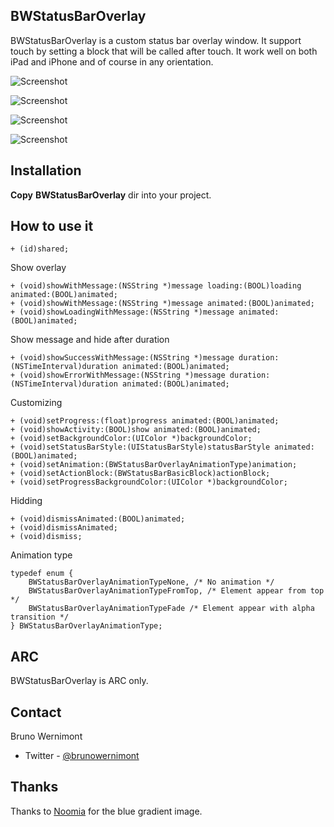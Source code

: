 ## BWStatusBarOverlay

BWStatusBarOverlay is a custom status bar overlay window. It support touch by setting a block that will be called after touch. It work well on both iPad and iPhone and of course in any orientation.

![Screenshot](https://github.com/brunow/BWStatusBarOverlay/raw/master/picture1.jpg)

![Screenshot](https://github.com/brunow/BWStatusBarOverlay/raw/master/picture2.jpg)

![Screenshot](https://github.com/brunow/BWStatusBarOverlay/raw/master/picture3.jpg)

![Screenshot](https://github.com/brunow/BWStatusBarOverlay/raw/master/picture4.jpg)

## Installation

**Copy** **BWStatusBarOverlay** dir into your project.

## How to use it

	+ (id)shared;

Show overlay

	+ (void)showWithMessage:(NSString *)message loading:(BOOL)loading animated:(BOOL)animated;
	+ (void)showWithMessage:(NSString *)message animated:(BOOL)animated;
	+ (void)showLoadingWithMessage:(NSString *)message animated:(BOOL)animated;

Show message and hide after duration

	+ (void)showSuccessWithMessage:(NSString *)message duration:(NSTimeInterval)duration animated:(BOOL)animated;
	+ (void)showErrorWithMessage:(NSString *)message duration:(NSTimeInterval)duration animated:(BOOL)animated;

Customizing

	+ (void)setProgress:(float)progress animated:(BOOL)animated;
	+ (void)showActivity:(BOOL)show animated:(BOOL)animated;
	+ (void)setBackgroundColor:(UIColor *)backgroundColor;
	+ (void)setStatusBarStyle:(UIStatusBarStyle)statusBarStyle animated:(BOOL)animated;
	+ (void)setAnimation:(BWStatusBarOverlayAnimationType)animation;
	+ (void)setActionBlock:(BWStatusBarBasicBlock)actionBlock;
	+ (void)setProgressBackgroundColor:(UIColor *)backgroundColor;

Hidding

	+ (void)dismissAnimated:(BOOL)animated;
	+ (void)dismissAnimated;
	+ (void)dismiss;

Animation type

	typedef enum {
	    BWStatusBarOverlayAnimationTypeNone, /* No animation */
	    BWStatusBarOverlayAnimationTypeFromTop, /* Element appear from top */
	    BWStatusBarOverlayAnimationTypeFade /* Element appear with alpha transition */
	} BWStatusBarOverlayAnimationType;

## ARC

BWStatusBarOverlay is ARC only.

## Contact

Bruno Wernimont

- Twitter - [@brunowernimont](http://twitter.com/brunowernimont)

## Thanks

Thanks to [Noomia](http://noomiastudio.com/) for the blue gradient image.